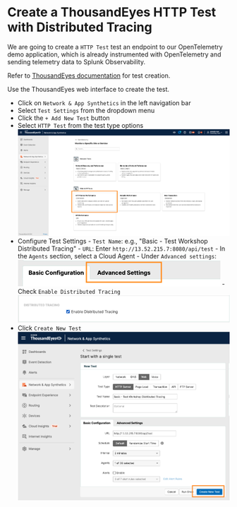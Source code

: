 # Create a ThousandEyes HTTP Test with Distributed Tracing

We are going to create a `HTTP Test` test an endpoint to our OpenTelemetry demo application, which is already instrumented with OpenTelemetry and sending telemetry data to Splunk Observability.

Refer to [ThousandEyes documentation](https://docs.thousandeyes.com/product-documentation/tests) for test creation.

Use the ThousandEyes web interface to create the test.

- Click on `Network & App Synthetics` in the left navigation bar
- Select `Test Settings` from the dropdown menu
- Click the `+ Add New Test` button
- Select `HTTP Test` from the test type options
![create HTTP Test](../../img/thousandeyes/createHttpTest1.png)
- Configure Test Settings
      - `Test Name`: e.g., "Basic - Test Workshop Distributed Tracing"
      - `URL`: Enter `http://13.52.215.7:8080/api/test`
      - In the `Agents` section, select a Cloud Agent
      - Under `Advanced settings`: ![advanced setting](../../img/thousandeyes/advanced_setting.png)
          - Check `Enable Distributed Tracing`
          ![create HTTP Test](../../img/thousandeyes/createHttpTest2.png)
- Click `Create New Test`
![create HTTP Test](../../img/thousandeyes/basic_create_http_test_3.png)
